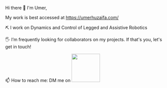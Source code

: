 Hi there 👋 I'm Umer,

My work is best accessed at https://umerhuzaifa.com/

⛏ I work on Dynamics and Control of Legged and Assistive Robotics

🖐 I’m frequently looking for collaborators on my projects. If that's you, let's get in touch!

📫 How to reach me: DM me on  <img src="https://img.shields.io/badge/linkedin-%230077B5.svg?&style=for-the-badge&logo=linkedin&logoColor=white" width="90">&nbsp; <a href="https://linkedin.com/in/uhuzaifa"> </a> 
  
